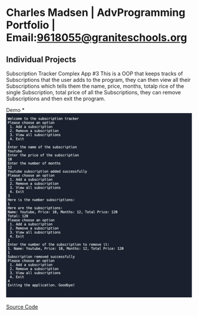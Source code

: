# Charles Madsen | AdvProgramming Portfolio | Email:9618055@graniteschools.org


## Individual Projects 
Subscription Tracker
Complex App #3
This is a OOP that keeps tracks of Subscriptions that the user adds to the program, they can then view all their Subscriptions which tells them the name, price, months, totalp rice of the single Subscription, total price of all the Subscriptions, they can remove Subscriptions and then exit the program.

Demo * ![Sub_TrackerDemo1](images/Sub_trackerDemo1.png)

[Source Code](src/Subscription-Tracker)


